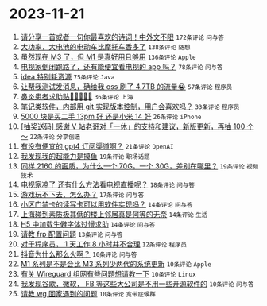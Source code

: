# 2023-11-21

1. [请分享一首或者一句你最喜欢的诗词！中外文不限](https://www.v2ex.com/t/993716) `172条评论` `问与答`
1. [大功率，大电池的电动车比摩托车香多了](https://www.v2ex.com/t/993690) `138条评论` `随想`
1. [虽然现在 M3 了，但 M1 是真好用且够用](https://www.v2ex.com/t/993710) `136条评论` `Apple`
1. [电视家倒闭跑路了，还有能便宜看电视的 app 吗？](https://www.v2ex.com/t/993697) `78条评论` `问与答`
1. [idea 特别耗资源](https://www.v2ex.com/t/993692) `75条评论` `Java`
1. [让帮我测试发消息，确给我 oss 刷了 4.7TB 的流量😭](https://www.v2ex.com/t/993823) `57条评论` `程序员`
1. [鼻炎患者求助贴🙏🙏🙏🙏🙏](https://www.v2ex.com/t/993814) `36条评论` `上海`
1. [笔记类软件，内部用 git 实现版本控制，用户会喜欢吗？](https://www.v2ex.com/t/993741) `33条评论` `程序员`
1. [5000 块是买二手 13pm 好 还是小米 14 好](https://www.v2ex.com/t/993719) `26条评论` `iPhone`
1. [[抽奖送码] 感谢 V 站老哥对「一休」的支持和建议，新版更新，再抽 100 个～](https://www.v2ex.com/t/993720) `22条评论` `分享创造`
1. [有没有便宜的 gpt4 订阅渠道啊？](https://www.v2ex.com/t/993696) `21条评论` `OpenAI`
1. [我发现我的超能力是摸鱼](https://www.v2ex.com/t/993819) `19条评论` `职场话题`
1. [同样 2160 的画质，为什么一个 70G，一个 30G，差别在哪里？](https://www.v2ex.com/t/993715) `19条评论` `视频技术`
1. [电视家凉了 还有什么方法看电视直播呢？](https://www.v2ex.com/t/993677) `18条评论` `问与答`
1. [游戏玩不下去，怎么办？](https://www.v2ex.com/t/993733) `17条评论` `问与答`
1. [小区门禁卡的读写卡可以用软件实现吗？](https://www.v2ex.com/t/993784) `14条评论` `问与答`
1. [上海碰到素质极其低的楼上邻居真是何等的无奈](https://www.v2ex.com/t/993730) `14条评论` `生活`
1. [H5 中加载生僻字体过慢求助](https://www.v2ex.com/t/993689) `14条评论` `问与答`
1. [请教 frp 配置问题](https://www.v2ex.com/t/993767) `13条评论` `问与答`
1. [对于程序员， 1 天工作 8 小时并不合理](https://www.v2ex.com/t/993840) `12条评论` `程序员`
1. [抖音为什么那么火啊？](https://www.v2ex.com/t/993842) `10条评论` `问与答`
1. [M1 系列是不是会比 M3 系列少两代的系统更新](https://www.v2ex.com/t/993773) `10条评论` `Apple`
1. [有关 Wireguard 组网有些问题想请教一下](https://www.v2ex.com/t/993746) `10条评论` `Linux`
1. [我发现谷歌，微软， FB 等这些大公司是不用一些开源软件的](https://www.v2ex.com/t/993705) `10条评论` `问与答`
1. [请教 wg 回家遇到的问题](https://www.v2ex.com/t/993694) `10条评论` `宽带症候群`
